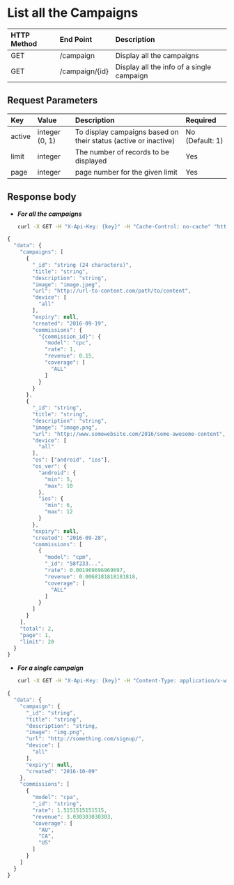 # List all the Campaigns

| HTTP Method | End Point | Description |
| :--- | :--- | :--- |
| GET | /campaign | Display all the campaigns |
| GET | /campaign/{id} | Display all the info of a single campaign |

## Request Parameters

| Key | Value | Description | Required |
| :--- | :--- | :--- | :--- |
| active | integer \(0, 1\) | To display campaigns based on their status \(active or inactive\) | No \(Default: 1\) |
| limit | integer | The number of records to be displayed | Yes |
| page | integer | page number for the given limit | Yes |

## Response body

* _**For all the campaigns**_

  ```bash
  curl -X GET -H "X-Api-Key: {key}" -H "Cache-Control: no-cache" "http://api.vnative.com/campaign?active=1"
  ```

```javascript
{
  "data": {
    "campaigns": [
      {
        "_id": "string (24 characters)",
        "title": "string",
        "description": "string",
        "image": "image.jpeg",
        "url": "http://url-to-content.com/path/to/content",
        "device": [
          "all"
        ],
        "expiry": null,
        "created": "2016-09-19",
        "commissions": {
          "{commission_id}": {
            "model": "cpc",
            "rate": 1,
            "revenue": 0.15,
            "coverage": [
              "ALL"
            ]
          }
        }
      },
      {
        "_id": "string",
        "title": "string",
        "description": "string",
        "image": "image.png",
        "url": "http://www.somewebsite.com/2016/some-awesome-content",
        "device": [
          "all"
        ],
        "os": ["android", "ios"],
        "os_ver": {
          "android": {
            "min": 5,
            "max": 10
          },
          "ios": {
            "min": 6,
            "max": 12
          }
        },
        "expiry": null,
        "created": "2016-09-28",
        "commissions": [
          {
            "model": "cpm",
            "_id": "58f233...",
            "rate": 0.001969696969697,
            "revenue": 0.0068181818181818,
            "coverage": [
              "ALL"
            ]
          }
        ]
      }
    ],
    "total": 2,
    "page": 1,
    "limit": 20
  }
}
```

* _**For a single campaign**_

  ```bash
  curl -X GET -H "X-Api-Key: {key}" -H "Content-Type: application/x-www-form-urlencoded" -H "Cache-Control: no-cache" "http://api.vnative.com/campaign/{id}"
  ```

```javascript
{
  "data": {
    "campaign": {
      "_id": "string",
      "title": "string",
      "description": "string,
      "image": "img.png",
      "url": "http://something.com/signup/",
      "device": [
        "all"
      ],
      "expiry": null,
      "created": "2016-10-09"
    },
    "commissions": [
      {
        "model": "cpa",
        "_id": "string",
        "rate": 1.5151515151515,
        "revenue": 3.030303030303,
        "coverage": [
          "AU",
          "CA",
          "US"
        ]
      }
    ]
  }
}
```

